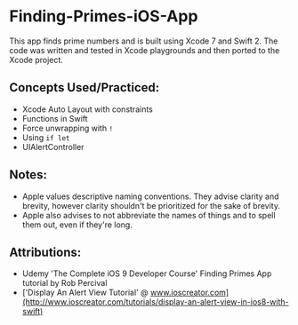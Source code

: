 # Finding-Primes-iOS-App

This app finds prime numbers and is built using Xcode 7 and Swift 2.  The code was written and tested in Xcode playgrounds and then ported to the Xcode project.

## Concepts Used/Practiced:
* Xcode Auto Layout with constraints
* Functions in Swift
* Force unwrapping with ```!```
* Using ```if let```
* UIAlertController

## Notes:
* Apple values descriptive naming conventions.  They advise clarity and brevity, however clarity shouldn't be prioritized for the sake of brevity.
* Apple also advises to not abbreviate the names of things and to spell them out, even if they're long.

## Attributions:
* Udemy 'The Complete iOS 9 Developer Course' Finding Primes App tutorial by Rob Percival
* ['Display An Alert View Tutorial' @ www.ioscreator.com](http://www.ioscreator.com/tutorials/display-an-alert-view-in-ios8-with-swift)

